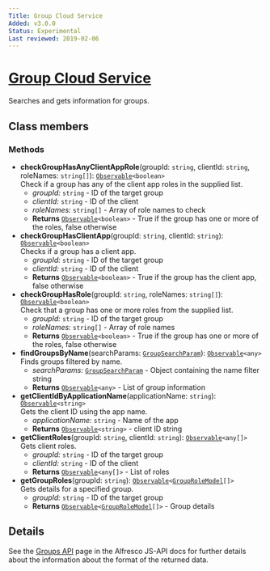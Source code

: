 ```yaml
---
Title: Group Cloud Service
Added: v3.0.0
Status: Experimental
Last reviewed: 2019-02-06
---
```


# [Group Cloud Service](../../../lib/process-services-cloud/src/lib/group/services/group-cloud.service.ts "Defined in group-cloud.service.ts")

Searches and gets information for groups.

## Class members

### Methods

-   **checkGroupHasAnyClientAppRole**(groupId: `string`, clientId: `string`, roleNames: `string[]`): [`Observable`](http://reactivex.io/documentation/observable.html)`<boolean>`<br/>
    Check if a group has any of the client app roles in the supplied list.
    -   _groupId:_ `string`  - ID of the target group
    -   _clientId:_ `string`  - ID of the client
    -   _roleNames:_ `string[]`  - Array of role names to check
    -   **Returns** [`Observable`](http://reactivex.io/documentation/observable.html)`<boolean>` - True if the group has one or more of the roles, false otherwise
-   **checkGroupHasClientApp**(groupId: `string`, clientId: `string`): [`Observable`](http://reactivex.io/documentation/observable.html)`<boolean>`<br/>
    Checks if a group has a client app.
    -   _groupId:_ `string`  - ID of the target group
    -   _clientId:_ `string`  - ID of the client
    -   **Returns** [`Observable`](http://reactivex.io/documentation/observable.html)`<boolean>` - True if the group has the client app, false otherwise
-   **checkGroupHasRole**(groupId: `string`, roleNames: `string[]`): [`Observable`](http://reactivex.io/documentation/observable.html)`<boolean>`<br/>
    Check that a group has one or more roles from the supplied list.
    -   _groupId:_ `string`  - ID of the target group
    -   _roleNames:_ `string[]`  - Array of role names
    -   **Returns** [`Observable`](http://reactivex.io/documentation/observable.html)`<boolean>` - True if the group has one or more of the roles, false otherwise
-   **findGroupsByName**(searchParams: [`GroupSearchParam`](../../../lib/process-services-cloud/src/lib/group/models/group.model.ts)): [`Observable`](http://reactivex.io/documentation/observable.html)`<any>`<br/>
    Finds groups filtered by name.
    -   _searchParams:_ [`GroupSearchParam`](../../../lib/process-services-cloud/src/lib/group/models/group.model.ts)  - Object containing the name filter string
    -   **Returns** [`Observable`](http://reactivex.io/documentation/observable.html)`<any>` - List of group information
-   **getClientIdByApplicationName**(applicationName: `string`): [`Observable`](http://reactivex.io/documentation/observable.html)`<string>`<br/>
    Gets the client ID using the app name.
    -   _applicationName:_ `string`  - Name of the app
    -   **Returns** [`Observable`](http://reactivex.io/documentation/observable.html)`<string>` - client ID string
-   **getClientRoles**(groupId: `string`, clientId: `string`): [`Observable`](http://reactivex.io/documentation/observable.html)`<any[]>`<br/>
    Gets client roles.
    -   _groupId:_ `string`  - ID of the target group
    -   _clientId:_ `string`  - ID of the client
    -   **Returns** [`Observable`](http://reactivex.io/documentation/observable.html)`<any[]>` - List of roles
-   **getGroupRoles**(groupId: `string`): [`Observable`](http://reactivex.io/documentation/observable.html)`<`[`GroupRoleModel`](../../../lib/process-services-cloud/src/lib/group/models/group.model.ts)`[]>`<br/>
    Gets details for a specified group.
    -   _groupId:_ `string`  - ID of the target group
    -   **Returns** [`Observable`](http://reactivex.io/documentation/observable.html)`<`[`GroupRoleModel`](../../../lib/process-services-cloud/src/lib/group/models/group.model.ts)`[]>` - Group details

## Details

See the
[Groups API](https://github.com/Alfresco/alfresco-js-api/blob/development/src/api/activiti-rest-api/docs/GroupsApi.md)
page in the Alfresco JS-API docs for further details about the information about the format
of the returned data.
